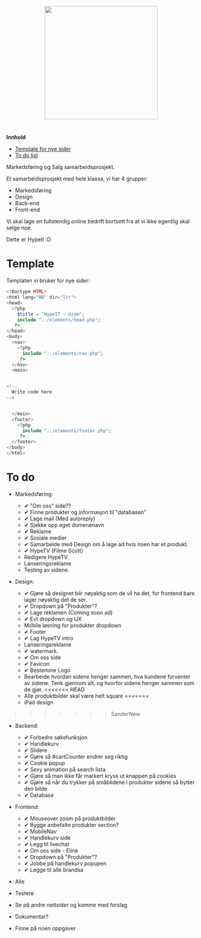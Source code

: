 <p align="center">
  <a href="http://klasserom.net/204/elev20416/Prosjekter/HypeIT/">
    <img src="images/Logo.png" width="300px">
  </a>
  <h1 align="center"></h1>
</p>


**Innhold**
<!--ts-->
<!--
   - [Om HypeIt](#hypeit)
-->
   - [Template for nye sider](#template)
   - [To do list](#to-do)
<!--te-->
Markedsføring og Salg samarbeidsprosjekt.


Et samarbeidsprosjekt med hele klassa, vi har 4 grupper:
 - Markedsføring
 - Design
 - Back-end
 - Front-end

Vi skal lage en fullstendig online bedrift bortsett fra at vi ikke egentlig skal selge noe.

Dette er HypeIt :D


# Template

Templaten vi bruker for nye sider:
```php
<!Doctype HTML>
<html lang="NB" dir="ltr">
<head>
  <?php
    $title = "HypeIT - Hjem";
    include "../elements/head.php";
   ?>
</head>
<body>
  <nav>
    <?php
      include "../elements/nav.php";
     ?>
  </nav>
  <main>


<!--
  Write code here
-->


  </main>
  <footer>
    <?php
      include "../elements/footer.php";
     ?>
  </footer>
</body>
</html>

```

# To do

 - Markedsføring:
   - &#10004; "Om oss" side??
   - &#10004; Finne produkter og informasjon til "databasen"
   - &#10004; Lage mail (Med autoreply)
   - &#10004; Sjekke opp eget domenenavn
   - &#10004; Reklame
   - &#10004; Sosiale medier
   - &#10004; Samarbeide med Design om å lage ad hvis noen har et produkt.
   - &#10004; HypeTV (Filme Scott)
   - Redigere HypeTV
   - Lanseringsreklame
   - Testing av sidene.


 - Design:
   - &#10004; Gjøre så designet blir nøyaktig som de vil ha det, for frontend bare lager nøyaktig det de ser.
   - &#10004; Dropdown på "Produkter"?
   - &#10004; Lage reklamen (Coming soon ad)
   - &#10004; Evt dropdown og UX
   - Mobile løsning for produkter dropdown
   - &#10004; Footer
   - &#10004; Lag HypeTV intro
   - Lanseringsreklame
   - &#10004; watermark.
   - &#10004; Om oss side
   - &#10004; Favicon
   - &#10004; Bestemme Logo
   - Bearbeide hvordan sidene henger sammen, hva kundene forventer av sidene. Tenk gjennom alt, og hvorfor sidene henger sammen som de gjør.
<<<<<<< HEAD
   - Alle produktbilder skal være helt square
=======
   - iPad design
>>>>>>> SanderNew


 - Backend:
   - &#10004; Forbedre søkefunksjon
   - &#10004; Handlekurv
   - &#10004; Slidere
   - &#10004; Gjøre så #cartCounter endrer seg riktig
   - &#10004; Cookie popup
   - &#10004; Sexy animation på search lista
   - &#10004; Gjøre så man ikke får markert kryss ut knappen på cookies
   - &#10004; Gjøre så når du trykker på småbildene i produkter sidene så bytter den bilde
   - &#10004; Database


 - Frontend:
   - &#10004; Mouseover zoom på produktbilder
   - &#10004; Bygge anbefalte produkter section?
   - &#10004; MobileNav
   - &#10004; Handlekurv side
   - &#10004; Legg til livechat
   - &#10004; Om oss side - Eline
   - &#10004; Dropdown på "Produkter"?
   - &#10004; Jobbe på handlekurv popupen
   - &#10004; Legge til alle brandsa


  - Alle
   - Testere
   - Se på andre nettsider og komme med forslag
   - Dokumentar?
   - Finne på noen oppgaver
